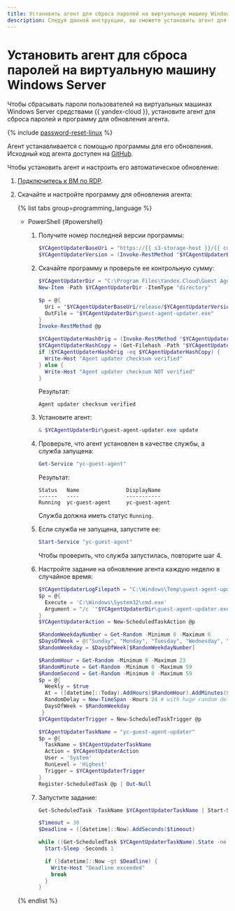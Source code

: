 ```yaml
---
title: Установить агент для сброса паролей на виртуальную машину Windows Server
description: Следуя данной инструкции, вы сможете установить агент для сброса паролей на виртуальную машину Windows Server.
---
```


# Установить агент для сброса паролей на виртуальную машину Windows Server



Чтобы сбрасывать пароли пользователей на виртуальных машинах Windows Server средствами {{ yandex-cloud }}, установите агент для сброса паролей и программу для обновления агента.


{% include [password-reset-linux](../../../_includes/compute/password-reset-linux.md) %}

Агент устанавливается с помощью программы для его обновления. Исходный код агента доступен на [GitHub](https://github.com/yandex-cloud/yc-guest-agent).

Чтобы установить агент и настроить его автоматическое обновление:

1. [Подключитесь к ВМ по RDP](../vm-connect/rdp.md).
1. Скачайте и настройте программу для обновления агента:

   {% list tabs group=programming_language %}
   
   - PowerShell {#powershell}
   
     1. Получите номер последней версии программы:
     
        ```powershell
        $YCAgentUpdaterBaseUri = "https://{{ s3-storage-host }}/{{ compute-guest-agent-bucket }}"
        $YCAgentUpdaterVersion = (Invoke-RestMethod "$YCAgentUpdaterBaseUri/release/stable").Trim()
        ```
   
     1. Скачайте программу и проверьте ее контрольную сумму:
     
        ```powershell
        $YCAgentUpdaterDir = "C:\Program Files\Yandex.Cloud\Guest Agent Updater"
        New-Item -Path $YCAgentUpdaterDir -ItemType "directory"
        
        $p = @{
          Uri = "$YCAgentUpdaterBaseUri/release/$YCAgentUpdaterVersion/windows/amd64/guest-agent-updater.exe"
          OutFile = "$YCAgentUpdaterDir\guest-agent-updater.exe"
        }
        Invoke-RestMethod @p
        
        $YCAgentUpdaterHashOrig = (Invoke-RestMethod "$YCAgentUpdaterBaseUri/release/$YCAgentUpdaterVersion/windows/amd64/guest-agent-updater.exe.sha256").Trim()
        $YCAgentUpdaterHashCopy = (Get-Filehash -Path "$YCAgentUpdaterDir\guest-agent-updater.exe" -Algorithm SHA256 | Select-Object -ExpandProperty Hash).ToLower()
        if ($YCAgentUpdaterHashOrig -eq $YCAgentUpdaterHashCopy) {
          Write-Host "Agent updater checksum verified"
        } else {
          Write-Host "Agent updater checksum NOT verified"
        }
        ```
        
        Результат:
        
        ```
        Agent updater checksum verified
        ```
        
     1. Установите агент:
     
        ```powershell
        & $YCAgentUpdaterDir\guest-agent-updater.exe update
        ```
        
     1. Проверьте, что агент установлен в качестве службы, а служба запущена:
     
        ```powershell
        Get-Service "yc-guest-agent"
        ```
        
        Результат:
        
        ```
        Status   Name               DisplayName
        ------   ----               -----------
        Running  yc-guest-agent     yc-guest-agent
        ```
        
        Служба должна иметь статус `Running`.
        
     1. Если служба не запущена, запустите ее:
     
        ```powershell
        Start-Service "yc-guest-agent"
        ```
        
        Чтобы проверить, что служба запустилась, повторите шаг 4.
        
     1. Настройте задание на обновление агента каждую неделю в случайное время:
     
        ```powershell
        $YCAgentUpdaterLogFilepath = "C:\Windows\Temp\guest-agent-updater.log"
        $p = @{
          Execute = 'C:\Windows\System32\cmd.exe'
          Argument = "/c `"$YCAgentUpdaterDir\guest-agent-updater.exe`" update --log-level debug > $YCAgentUpdaterLogFilepath"
        }
        $YCAgentUpdaterAction = New-ScheduledTaskAction @p
        
        $RandomWeekdayNumber = Get-Random -Minimum 0 -Maximum 6
        $DaysOfWeek = @("Sunday", "Monday", "Tuesday", "Wednesday", "Thursday", "Friday", "Saturday")
        $RandomWeekday = $DaysOfWeek[$RandomWeekdayNumber]
        
        $RandomHour = Get-Random -Minimum 0 -Maximum 23
        $RandomMinute = Get-Random -Minimum 0 -Maximum 59
        $RandomSecond = Get-Random -Minimum 0 -Maximum 59
        $p = @{
          Weekly = $true
          At = ([datetime]::Today).AddHours($RandomHour).AddMinutes($RandomMinute).AddSeconds($RandomSecond)
          RandomDelay = New-TimeSpan -Hours 24 # with huge random delay
          DaysOfWeek = $RandomWeekday
         }
        $YCAgentUpdaterTrigger = New-ScheduledTaskTrigger @p
        
        $YCAgentUpdaterTaskName = "yc-guest-agent-updater"
        $p = @{
          TaskName = $YCAgentUpdaterTaskName
          Action = $YCAgentUpdaterAction
          User = 'System'
          RunLevel = 'Highest'
          Trigger = $YCAgentUpdaterTrigger
        }
        Register-ScheduledTask @p | Out-Null
        ```
        
     1. Запустите задание:
     
        ```powershell
        Get-ScheduledTask -TaskName $YCAgentUpdaterTaskName | Start-ScheduledTask
        
        $Timeout = 30
        $Deadline = ([datetime]::Now).AddSeconds($timeout)
        
        while ((Get-ScheduledTask $YCAgentUpdaterTaskName).State -ne "Ready") {    
          Start-Sleep -Seconds 1
        
          if ([datetime]::Now -gt $Deadline) {
            Write-Host "Deadline exceeded"
            break
          }
        }
        ```
                
   {% endlist %}